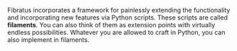 Fibratus incorporates a framework for painlessly extending the functionality and incorporating new features via Python scripts. 
These scripts are called **filaments**. You can also think of them as extension points with virtually endless possibilities. 
Whatever you are allowed to craft in Python, you can also implement in filaments.

